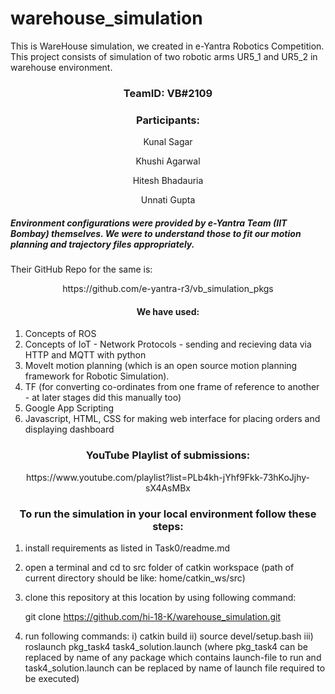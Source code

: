 # warehouse_simulation
This is WareHouse simulation, we created in e-Yantra Robotics Competition. This project consists of simulation of two robotic arms UR5_1 and UR5_2 in warehouse environment. 

### <p align='center'> TeamID: VB#2109 </p>
### <p align='center'> Participants: </p>
<p align='center'> Kunal Sagar </p>
<p align='center'> Khushi Agarwal </p>
<p align='center'> Hitesh Bhadauria</p>
<p align='center'> Unnati Gupta </p>

##### Environment configurations were provided by e-Yantra Team (IIT Bombay) themselves. We were to understand those to fit our motion planning and trajectory files appropriately. 
Their GitHub Repo for the same is:

<p align='center'>  https://github.com/e-yantra-r3/vb_simulation_pkgs </p>



#### <p align='center'>  We have used: </p>
1) Concepts of ROS 
2) Concepts of IoT - Network Protocols - sending and recieving data via HTTP and MQTT with python
3) MoveIt motion planning (which is an open source motion planning framework for Robotic Simulation).
4) TF (for converting co-ordinates from one frame of reference to another - at later stages did this manually too)
5) Google App Scripting
6) Javascript, HTML, CSS for making web interface for placing orders and displaying dashboard




### <p align='center'> YouTube Playlist of submissions: </p>
<p align='center'> https://www.youtube.com/playlist?list=PLb4kh-jYhf9Fkk-73hKoJjhy-sX4AsMBx </p>


### <p align='center'> To run the simulation in your local environment follow these steps: </p>

1) install requirements as listed in Task0/readme.md

2) open a terminal and cd to src folder of catkin workspace
    (path of current directory should be like: home/catkin_ws/src)
    
3) clone this repository at this location by using following command:
    
    git clone https://github.com/hi-18-K/warehouse_simulation.git

4) run following commands:
  i) catkin build
  ii) source devel/setup.bash
  iii) roslaunch pkg_task4 task4_solution.launch
       (where pkg_task4 can be replaced by name of any package which contains launch-file to run and task4_solution.launch can be replaced by name of launch file required to be executed)

